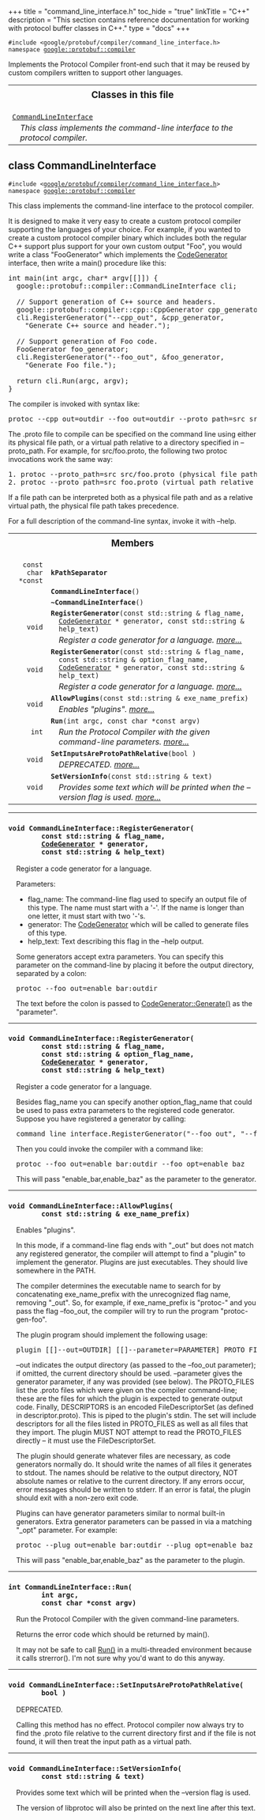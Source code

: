 +++
title = "command_line_interface.h"
toc_hide = "true"
linkTitle = "C++"
description = "This section contains reference documentation for working with protocol buffer classes in C++."
type = "docs"
+++

<p><code>#include &lt;google/protobuf/compiler/command_line_interface.h&gt;<br>namespace <a href="#google.protobuf.compiler">google::protobuf::compiler</a></code></p><p>Implements the Protocol Compiler front-end such that it may be reused by custom compilers written to support other languages. </p><table width="100%"><tr><th colspan="2"><h3 style="margin-top: 4px">Classes in this file</h3></th></tr><tr><td><div><code><a href="#CommandLineInterface">CommandLineInterface</a></code></div><div style="font-style: italic; margin-top: 4px; margin-left: 16px;">This class implements the command-line interface to the protocol compiler. </div></td></tr></table><h2 id="CommandLineInterface">class CommandLineInterface</h2><p><code>#include &lt;<a href="#">google/protobuf/compiler/command_line_interface.h</a>&gt;<br>namespace <a href="#google.protobuf.compiler">google::protobuf::compiler</a></code></p><p>This class implements the command-line interface to the protocol compiler. </p><p>It is designed to make it very easy to create a custom protocol compiler supporting the languages of your choice. For example, if you wanted to create a custom protocol compiler binary which includes both the regular C++ support plus support for your own custom output "Foo", you would write a class "FooGenerator" which implements the <a href='google.protobuf.compiler.code_generator#CodeGenerator'>CodeGenerator</a> interface, then write a main() procedure like this:</p>

<pre>int main(int argc, char* argv[[]]) {
  google::protobuf::compiler::CommandLineInterface cli;

  // Support generation of C++ source and headers.
  google::protobuf::compiler::cpp::CppGenerator cpp_generator;
  cli.RegisterGenerator("--cpp_out", &amp;cpp_generator,
    "Generate C++ source and header.");

  // Support generation of Foo code.
  FooGenerator foo_generator;
  cli.RegisterGenerator("--foo_out", &amp;foo_generator,
    "Generate Foo file.");

  return cli.Run(argc, argv);
}</pre>

<p>The compiler is invoked with syntax like: </p>

<pre>protoc --cpp_out=outdir --foo_out=outdir --proto_path=src src/foo.proto</pre>

<p>The .proto file to compile can be specified on the command line using either its physical file path, or a virtual path relative to a directory specified in &ndash;proto_path. For example, for src/foo.proto, the following two protoc invocations work the same way: </p>

<pre>1. protoc --proto_path=src src/foo.proto (physical file path)
2. protoc --proto_path=src foo.proto (virtual path relative to src)</pre>

<p>If a file path can be interpreted both as a physical file path and as a relative virtual path, the physical file path takes precedence.</p>

<p>For a full description of the command-line syntax, invoke it with &ndash;help. </p>

<table><tr><th colspan="2"><h3 style="margin-top: 4px">Members</h3></th></tr><tr><td style="border-right-width: 0px; text-align: right;"><code>const char *const</code></td><td style="border-left-width: 0px"id="CommandLineInterface.kPathSeparator"><div style="padding-left: 16px; text-indent: -16px"><code><b>kPathSeparator</b></code></div></td></tr><tr><td style="border-right-width: 0px; text-align: right;"><code></code></td><td style="border-left-width: 0px"id="CommandLineInterface.CommandLineInterface"><div style="padding-left: 16px; text-indent: -16px"><code><b>CommandLineInterface</b>()</code></div></td></tr><tr><td style="border-right-width: 0px; text-align: right;"><code></code></td><td style="border-left-width: 0px"id="CommandLineInterface.~CommandLineInterface"><div style="padding-left: 16px; text-indent: -16px"><code><b>~CommandLineInterface</b>()</code></div></td></tr><tr><td style="border-right-width: 0px; text-align: right;"><code>void</code></td><td style="border-left-width: 0px"id="CommandLineInterface.RegisterGenerator"><div style="padding-left: 16px; text-indent: -16px"><code><b>RegisterGenerator</b>(const std::string &amp; flag_name, <a href='google.protobuf.compiler.code_generator#CodeGenerator'>CodeGenerator</a> * generator, const std::string &amp; help_text)</code></div><div style="font-style: italic; margin-top: 4px; margin-left: 16px;">Register a code generator for a language.  <a href="#CommandLineInterface.RegisterGenerator.details">more...</a></div></td></tr><tr><td style="border-right-width: 0px; text-align: right;"><code>void</code></td><td style="border-left-width: 0px"id="CommandLineInterface.RegisterGenerator"><div style="padding-left: 16px; text-indent: -16px"><code><b>RegisterGenerator</b>(const std::string &amp; flag_name, const std::string &amp; option_flag_name, <a href='google.protobuf.compiler.code_generator#CodeGenerator'>CodeGenerator</a> * generator, const std::string &amp; help_text)</code></div><div style="font-style: italic; margin-top: 4px; margin-left: 16px;">Register a code generator for a language.  <a href="#CommandLineInterface.RegisterGenerator.details">more...</a></div></td></tr><tr><td style="border-right-width: 0px; text-align: right;"><code>void</code></td><td style="border-left-width: 0px"id="CommandLineInterface.AllowPlugins"><div style="padding-left: 16px; text-indent: -16px"><code><b>AllowPlugins</b>(const std::string &amp; exe_name_prefix)</code></div><div style="font-style: italic; margin-top: 4px; margin-left: 16px;">Enables "plugins".  <a href="#CommandLineInterface.AllowPlugins.details">more...</a></div></td></tr><tr><td style="border-right-width: 0px; text-align: right;"><code>int</code></td><td style="border-left-width: 0px"id="CommandLineInterface.Run"><div style="padding-left: 16px; text-indent: -16px"><code><b>Run</b>(int argc, const char *const argv)</code></div><div style="font-style: italic; margin-top: 4px; margin-left: 16px;">Run the Protocol Compiler with the given command-line parameters.  <a href="#CommandLineInterface.Run.details">more...</a></div></td></tr><tr><td style="border-right-width: 0px; text-align: right;"><code>void</code></td><td style="border-left-width: 0px"id="CommandLineInterface.SetInputsAreProtoPathRelative"><div style="padding-left: 16px; text-indent: -16px"><code><b>SetInputsAreProtoPathRelative</b>(bool )</code></div><div style="font-style: italic; margin-top: 4px; margin-left: 16px;">DEPRECATED.  <a href="#CommandLineInterface.SetInputsAreProtoPathRelative.details">more...</a></div></td></tr><tr><td style="border-right-width: 0px; text-align: right;"><code>void</code></td><td style="border-left-width: 0px"id="CommandLineInterface.SetVersionInfo"><div style="padding-left: 16px; text-indent: -16px"><code><b>SetVersionInfo</b>(const std::string &amp; text)</code></div><div style="font-style: italic; margin-top: 4px; margin-left: 16px;">Provides some text which will be printed when the &ndash;version flag is used.  <a href="#CommandLineInterface.SetVersionInfo.details">more...</a></div></td></tr></table> <hr><h3 id="CommandLineInterface.RegisterGenerator.details"><code>void CommandLineInterface::RegisterGenerator(<br>&nbsp;&nbsp;&nbsp;&nbsp;&nbsp;&nbsp;&nbsp;&nbsp;const std::string &amp; flag_name,<br>&nbsp;&nbsp;&nbsp;&nbsp;&nbsp;&nbsp;&nbsp;&nbsp;<a href='google.protobuf.compiler.code_generator#CodeGenerator'>CodeGenerator</a> * generator,<br>&nbsp;&nbsp;&nbsp;&nbsp;&nbsp;&nbsp;&nbsp;&nbsp;const std::string &amp; help_text)</code></h3><div style="margin-left: 16px"><p>Register a code generator for a language. </p><p>Parameters:</p>
<ul>
  <li>flag_name: The command-line flag used to specify an output file of this type. The name must start with a '-'. If the name is longer than one letter, it must start with two '-'s.</li>
  <li>generator: The <a href='google.protobuf.compiler.code_generator#CodeGenerator'>CodeGenerator</a> which will be called to generate files of this type.</li>
  <li>help_text: Text describing this flag in the &ndash;help output.</li>
</ul>
<p>Some generators accept extra parameters. You can specify this parameter on the command-line by placing it before the output directory, separated by a colon: </p>
<pre>protoc --foo_out=enable_bar:outdir</pre>
<p> The text before the colon is passed to <a href='google.protobuf.compiler.code_generator#CodeGenerator.Generate'>CodeGenerator::Generate()</a> as the "parameter". </p>
</div> <hr><h3 id="CommandLineInterface.RegisterGenerator.details"><code>void CommandLineInterface::RegisterGenerator(<br>&nbsp;&nbsp;&nbsp;&nbsp;&nbsp;&nbsp;&nbsp;&nbsp;const std::string &amp; flag_name,<br>&nbsp;&nbsp;&nbsp;&nbsp;&nbsp;&nbsp;&nbsp;&nbsp;const std::string &amp; option_flag_name,<br>&nbsp;&nbsp;&nbsp;&nbsp;&nbsp;&nbsp;&nbsp;&nbsp;<a href='google.protobuf.compiler.code_generator#CodeGenerator'>CodeGenerator</a> * generator,<br>&nbsp;&nbsp;&nbsp;&nbsp;&nbsp;&nbsp;&nbsp;&nbsp;const std::string &amp; help_text)</code></h3><div style="margin-left: 16px"><p>Register a code generator for a language. </p><p>Besides flag_name you can specify another option_flag_name that could be used to pass extra parameters to the registered code generator. Suppose you have registered a generator by calling: </p>
<pre>command_line_interface.RegisterGenerator("--foo_out", "--foo_opt", ...)</pre>
<p> Then you could invoke the compiler with a command like: </p>
<pre>protoc --foo_out=enable_bar:outdir --foo_opt=enable_baz</pre>
<p> This will pass "enable_bar,enable_baz" as the parameter to the generator. </p>
</div> <hr><h3 id="CommandLineInterface.AllowPlugins.details"><code>void CommandLineInterface::AllowPlugins(<br>&nbsp;&nbsp;&nbsp;&nbsp;&nbsp;&nbsp;&nbsp;&nbsp;const std::string &amp; exe_name_prefix)</code></h3><div style="margin-left: 16px"><p>Enables "plugins". </p><p>In this mode, if a command-line flag ends with "_out" but does not match any registered generator, the compiler will attempt to find a "plugin" to implement the generator. Plugins are just executables. They should live somewhere in the PATH.</p>
<p>The compiler determines the executable name to search for by concatenating exe_name_prefix with the unrecognized flag name, removing "_out". So, for example, if exe_name_prefix is "protoc-" and you pass the flag &ndash;foo_out, the compiler will try to run the program "protoc-gen-foo".</p>
<p>The plugin program should implement the following usage: </p>
<pre>plugin [[]--out=OUTDIR] [[]--parameter=PARAMETER] PROTO_FILES &lt; DESCRIPTORS</pre>
<p>&ndash;out indicates the output directory (as passed to the &ndash;foo_out parameter); if omitted, the current directory should be used. &ndash;parameter gives the generator parameter, if any was provided (see below). The PROTO_FILES list the .proto files which were given on the compiler command-line; these are the files for which the plugin is expected to generate output code. Finally, DESCRIPTORS is an encoded FileDescriptorSet (as defined in descriptor.proto). This is piped to the plugin's stdin. The set will include descriptors for all the files listed in PROTO_FILES as well as all files that they import. The plugin MUST NOT attempt to read the PROTO_FILES directly &ndash; it must use the FileDescriptorSet.</p>
<p>The plugin should generate whatever files are necessary, as code generators normally do. It should write the names of all files it generates to stdout. The names should be relative to the output directory, NOT absolute names or relative to the current directory. If any errors occur, error messages should be written to stderr. If an error is fatal, the plugin should exit with a non-zero exit code.</p>
<p>Plugins can have generator parameters similar to normal built-in generators. Extra generator parameters can be passed in via a matching "_opt" parameter. For example: </p>
<pre>protoc --plug_out=enable_bar:outdir --plug_opt=enable_baz</pre>
<p> This will pass "enable_bar,enable_baz" as the parameter to the plugin. </p>
</div> <hr><h3 id="CommandLineInterface.Run.details"><code>int CommandLineInterface::Run(<br>&nbsp;&nbsp;&nbsp;&nbsp;&nbsp;&nbsp;&nbsp;&nbsp;int argc,<br>&nbsp;&nbsp;&nbsp;&nbsp;&nbsp;&nbsp;&nbsp;&nbsp;const char *const argv)</code></h3><div style="margin-left: 16px"><p>Run the Protocol Compiler with the given command-line parameters. </p><p>Returns the error code which should be returned by main().</p>
<p>It may not be safe to call <a href='#CommandLineInterface.Run'>Run()</a> in a multi-threaded environment because it calls strerror(). I'm not sure why you'd want to do this anyway. </p>
</div> <hr><h3 id="CommandLineInterface.SetInputsAreProtoPathRelative.details"><code>void CommandLineInterface::SetInputsAreProtoPathRelative(<br>&nbsp;&nbsp;&nbsp;&nbsp;&nbsp;&nbsp;&nbsp;&nbsp;bool )</code></h3><div style="margin-left: 16px"><p>DEPRECATED. </p><p>Calling this method has no effect. Protocol compiler now always try to find the .proto file relative to the current directory first and if the file is not found, it will then treat the input path as a virtual path. </p>
</div> <hr><h3 id="CommandLineInterface.SetVersionInfo.details"><code>void CommandLineInterface::SetVersionInfo(<br>&nbsp;&nbsp;&nbsp;&nbsp;&nbsp;&nbsp;&nbsp;&nbsp;const std::string &amp; text)</code></h3><div style="margin-left: 16px"><p>Provides some text which will be printed when the &ndash;version flag is used. </p><p>The version of libprotoc will also be printed on the next line after this text. </p>
</div>
